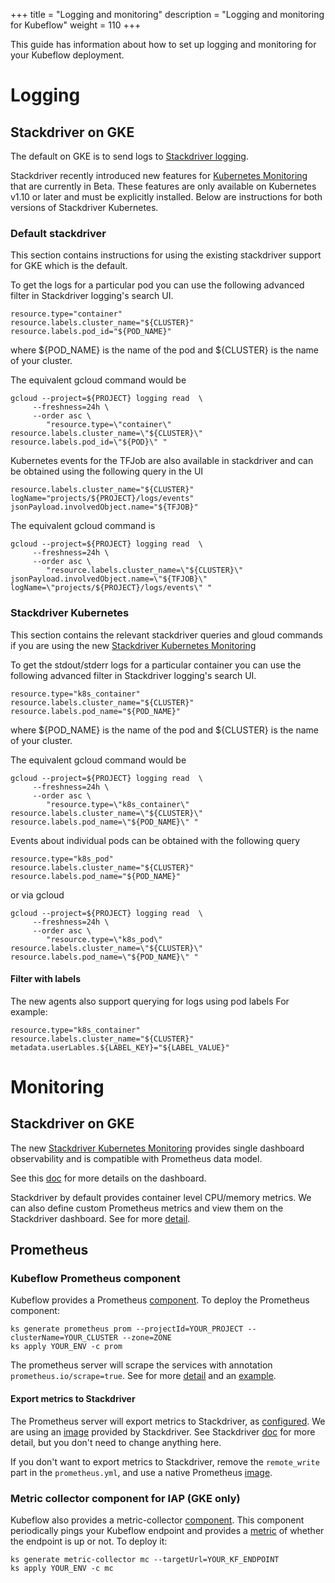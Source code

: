 +++
title = "Logging and monitoring"
description = "Logging and monitoring for Kubeflow"
weight = 110
+++

This guide has information about how to set up logging and monitoring for your
Kubeflow deployment.

# Logging

## Stackdriver on GKE

The default on GKE is to send logs to
[Stackdriver logging](https://cloud.google.com/logging/docs/).

Stackdriver recently introduced new features for [Kubernetes Monitoring](https://cloud.google.com/monitoring/kubernetes-engine/migration) that are currently
in Beta. These features are only available on Kubernetes v1.10 or later and must
be explicitly installed. Below are instructions for both versions of Stackdriver Kubernetes.

### Default stackdriver

This section contains instructions for using the existing stackdriver support
for GKE which is the default.

To get the logs for a particular pod you can use the following
advanced filter in Stackdriver logging's search UI.

```
resource.type="container"
resource.labels.cluster_name="${CLUSTER}"
resource.labels.pod_id="${POD_NAME}"
```

where ${POD_NAME} is the name of the pod and ${CLUSTER} is the name of your cluster.

The equivalent gcloud command would be

```
gcloud --project=${PROJECT} logging read  \
     --freshness=24h \
     --order asc \
        "resource.type=\"container\" resource.labels.cluster_name=\"${CLUSTER}\" resource.labels.pod_id=\"${POD}\" "
```


Kubernetes events for the TFJob are also available in stackdriver and can
be obtained using the following query in the UI

```
resource.labels.cluster_name="${CLUSTER}"
logName="projects/${PROJECT}/logs/events" 
jsonPayload.involvedObject.name="${TFJOB}"
```

The equivalent gcloud command is

```
gcloud --project=${PROJECT} logging read  \
     --freshness=24h \
     --order asc \
        "resource.labels.cluster_name=\"${CLUSTER}\" jsonPayload.involvedObject.name=\"${TFJOB}\" logName=\"projects/${PROJECT}/logs/events\" "
```

### Stackdriver Kubernetes 

This section contains the relevant stackdriver queries and gloud commands
if you are using the new [Stackdriver Kubernetes Monitoring](https://cloud.google.com/monitoring/kubernetes-engine)

To get the stdout/stderr logs for a particular container you can use the following
advanced filter in Stackdriver logging's search UI.

```
resource.type="k8s_container"
resource.labels.cluster_name="${CLUSTER}"
resource.labels.pod_name="${POD_NAME}"
```

where ${POD_NAME} is the name of the pod and ${CLUSTER} is the name of your cluster.

The equivalent gcloud command would be

```
gcloud --project=${PROJECT} logging read  \
     --freshness=24h \
     --order asc \
        "resource.type=\"k8s_container\" resource.labels.cluster_name=\"${CLUSTER}\" resource.labels.pod_name=\"${POD_NAME}\" "
```

Events about individual pods can be obtained with the following query

```
resource.type="k8s_pod"
resource.labels.cluster_name="${CLUSTER}"
resource.labels.pod_name="${POD_NAME}"
```

or via gcloud

```
gcloud --project=${PROJECT} logging read  \
     --freshness=24h \
     --order asc \
        "resource.type=\"k8s_pod\" resource.labels.cluster_name=\"${CLUSTER}\" resource.labels.pod_name=\"${POD_NAME}\" "
```

#### Filter with labels

The new agents also support querying for logs using pod labels
For example:

```
resource.type="k8s_container"
resource.labels.cluster_name="${CLUSTER}"
metadata.userLables.${LABEL_KEY}="${LABEL_VALUE}"
```

# Monitoring

## Stackdriver on GKE
The new [Stackdriver Kubernetes Monitoring](https://cloud.google.com/monitoring/kubernetes-engine)
provides single dashboard observability and is compatible with Prometheus data model.

See this [doc](https://cloud.google.com/monitoring/kubernetes-engine/observing) for more
details on the dashboard.

Stackdriver by default provides container level CPU/memory metrics.
We can also define custom Prometheus metrics and view them on the Stackdriver dashboard.
See for more [detail](https://cloud.google.com/monitoring/kubernetes-engine/prometheus).

## Prometheus

### Kubeflow Prometheus component
Kubeflow provides a Prometheus [component](https://github.com/kubeflow/manifests/tree/master/gcp/prometheus).
To deploy the Prometheus component:

```
ks generate prometheus prom --projectId=YOUR_PROJECT --clusterName=YOUR_CLUSTER --zone=ZONE
ks apply YOUR_ENV -c prom
```

The prometheus server will scrape the services with annotation `prometheus.io/scrape=true`.
See for more [detail](https://github.com/kubeflow/manifests/blob/master/gcp/prometheus/base/prometheus.yaml#L72) 
and an [example](https://github.com/kubeflow/kubeflow/blob/master/metric-collector/service-readiness/kubeflow-readiness.py).

#### Export metrics to Stackdriver
The Prometheus server will export metrics to Stackdriver, as
[configured](https://github.com/kubeflow/manifests/blob/master/gcp/prometheus/base/prometheus.yaml#L128).
We are using an [image](https://github.com/kubeflow/manifests/blob/master/gcp/prometheus/base/prometheus.yaml#L253)
provided by Stackdriver. See Stackdriver [doc](https://cloud.google.com/monitoring/kubernetes-engine/prometheus)
for more detail, but you don't need to change anything here.

If you don't want to export metrics to Stackdriver, remove the `remote_write` part in the `prometheus.yml`,
and use a native Prometheus [image](https://hub.docker.com/r/prom/prometheus/tags/).

### Metric collector component for IAP (GKE only)
Kubeflow also provides a metric-collector [component](https://github.com/kubeflow/kubeflow/tree/master/metric-collector).
This component periodically pings your Kubeflow endpoint and provides a
[metric](https://github.com/kubeflow/kubeflow/blob/master/metric-collector/service-readiness/kubeflow-readiness.py#L21) 
of whether the endpoint is up or not. To deploy it:

```
ks generate metric-collector mc --targetUrl=YOUR_KF_ENDPOINT
ks apply YOUR_ENV -c mc
```
